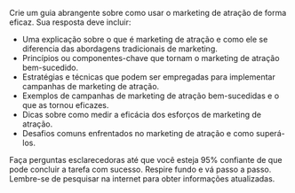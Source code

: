  
Crie um guia abrangente sobre como usar o marketing de atração de forma eficaz. Sua resposta deve incluir:

- Uma explicação sobre o que é marketing de atração e como ele se diferencia das abordagens tradicionais de marketing.
- Princípios ou componentes-chave que tornam o marketing de atração bem-sucedido.
- Estratégias e técnicas que podem ser empregadas para implementar campanhas de marketing de atração.
- Exemplos de campanhas de marketing de atração bem-sucedidas e o que as tornou eficazes.
- Dicas sobre como medir a eficácia dos esforços de marketing de atração.
- Desafios comuns enfrentados no marketing de atração e como superá-los.

Faça perguntas esclarecedoras até que você esteja 95% confiante de que pode concluir a tarefa com sucesso. Respire fundo e vá passo a passo. Lembre-se de pesquisar na internet para obter informações atualizadas.
```